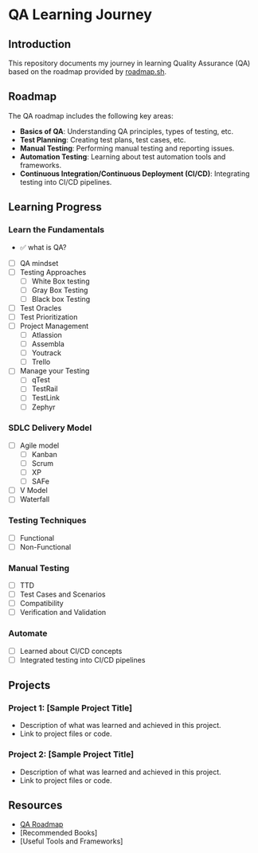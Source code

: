 # QA Learning Journey

## Introduction
This repository documents my journey in learning Quality Assurance (QA) based on the roadmap provided by [roadmap.sh](https://roadmap.sh/qa). 

## Roadmap
The QA roadmap includes the following key areas:
- **Basics of QA**: Understanding QA principles, types of testing, etc.
- **Test Planning**: Creating test plans, test cases, etc.
- **Manual Testing**: Performing manual testing and reporting issues.
- **Automation Testing**: Learning about test automation tools and frameworks.
- **Continuous Integration/Continuous Deployment (CI/CD)**: Integrating testing into CI/CD pipelines.

## Learning Progress
### Learn the Fundamentals
- ✅  what is QA?
- [ ] QA mindset
- [ ] Testing Approaches
  - [ ] White Box testing
  - [ ] Gray Box Testing
  - [ ] Black box Testing
- [ ] Test Oracles
- [ ] Test Prioritization
- [ ] Project Management
  - [ ] Atlassion
  - [ ] Assembla
  - [ ] Youtrack
  - [ ] Trello
- [ ] Manage your Testing
  - [ ] qTest
  - [ ] TestRail
  - [ ] TestLink
  - [ ] Zephyr  

### SDLC Delivery Model
- [ ] Agile model
  - [ ] Kanban
  - [ ] Scrum
  - [ ] XP
  - [ ] SAFe
- [ ] V Model
- [ ] Waterfall

### Testing Techniques
- [ ] Functional
- [ ] Non-Functional

### Manual Testing
- [ ] TTD
- [ ] Test Cases and Scenarios
- [ ] Compatibility
- [ ] Verification and Validation

### Automate
- [ ] Learned about CI/CD concepts
- [ ] Integrated testing into CI/CD pipelines

## Projects
### Project 1: [Sample Project Title]
- Description of what was learned and achieved in this project.
- Link to project files or code.

### Project 2: [Sample Project Title]
- Description of what was learned and achieved in this project.
- Link to project files or code.

## Resources
- [QA Roadmap](https://roadmap.sh/qa)
- [Recommended Books]
- [Useful Tools and Frameworks]
